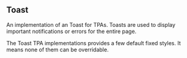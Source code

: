 ## Toast
An implementation of an Toast for TPAs.
Toasts are used to display important notifications or errors for the entire page.

The Toast TPA implementations provides a few default fixed styles. It means none of them can be overridable. 

